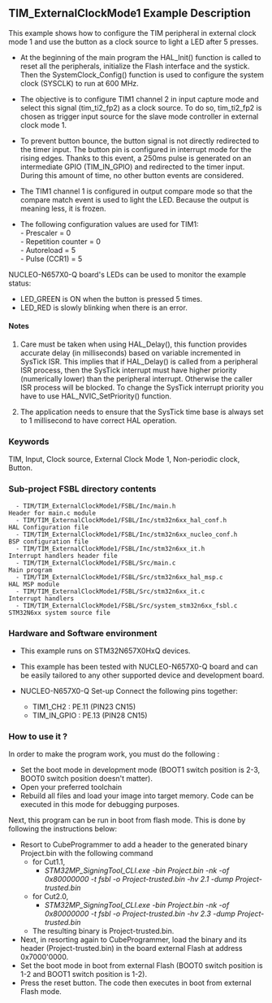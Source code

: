 ## <b>TIM_ExternalClockMode1 Example Description</b>

This example shows how to configure the TIM peripheral in external clock mode 1 and use the button as a clock source to light a LED after 5 presses.

- At the beginning of the main program the HAL_Init() function is called to reset all the peripherals,
initialize the Flash interface and the systick. Then the SystemClock_Config() function is used to configure the system
clock (SYSCLK) to run at 600 MHz.

- The objective is to configure TIM1 channel 2 in input capture mode and select this signal (tim_ti2_fp2) as a clock
source. To do so, tim_ti2_fp2 is chosen as trigger input source for the slave mode controller in external clock mode 1.

- To prevent button bounce, the button signal is not directly redirected to the timer input. The button pin is
configured in interrupt mode for the rising edges. Thanks to this event, a 250ms pulse is generated on an intermediate
GPIO (TIM_IN_GPIO) and redirected to the timer input. During this amount of time, no other button events are considered.

- The TIM1 channel 1 is configured in output compare mode so that the compare match event is used to light the LED.
Because the output is meaning less, it is frozen.

- The following configuration values are used for TIM1:  
      - Prescaler = 0  
      - Repetition counter = 0  
      - Autoreload = 5  
      - Pulse (CCR1) = 5

NUCLEO-N657X0-Q board's LEDs can be used to monitor the example status:
- LED_GREEN is ON when the button is pressed 5 times.
- LED_RED is slowly blinking when there is an error.

#### <b>Notes</b>

 1. Care must be taken when using HAL_Delay(), this function provides accurate delay (in milliseconds)
    based on variable incremented in SysTick ISR. This implies that if HAL_Delay() is called from
    a peripheral ISR process, then the SysTick interrupt must have higher priority (numerically lower)
    than the peripheral interrupt. Otherwise the caller ISR process will be blocked.
    To change the SysTick interrupt priority you have to use HAL_NVIC_SetPriority() function.

 2. The application needs to ensure that the SysTick time base is always set to 1 millisecond
    to have correct HAL operation.

### <b>Keywords</b>

TIM, Input, Clock source, External Clock Mode 1, Non-periodic clock, Button.

### <b>Sub-project FSBL directory contents</b>

      - TIM/TIM_ExternalClockMode1/FSBL/Inc/main.h                       Header for main.c module
      - TIM/TIM_ExternalClockMode1/FSBL/Inc/stm32n6xx_hal_conf.h         HAL Configuration file
      - TIM/TIM_ExternalClockMode1/FSBL/Inc/stm32n6xx_nucleo_conf.h      BSP configuration file
      - TIM/TIM_ExternalClockMode1/FSBL/Inc/stm32n6xx_it.h               Interrupt handlers header file
      - TIM/TIM_ExternalClockMode1/FSBL/Src/main.c                       Main program
      - TIM/TIM_ExternalClockMode1/FSBL/Src/stm32n6xx_hal_msp.c          HAL MSP module
      - TIM/TIM_ExternalClockMode1/FSBL/Src/stm32n6xx_it.c               Interrupt handlers
      - TIM/TIM_ExternalClockMode1/FSBL/Src/system_stm32n6xx_fsbl.c      STM32N6xx system source file

### <b>Hardware and Software environment</b>

  - This example runs on STM32N657X0HxQ devices.

  - This example has been tested with NUCLEO-N657X0-Q board and can be
    easily tailored to any other supported device and development board.

  - NUCLEO-N657X0-Q Set-up
    Connect the following pins together:
    - TIM1_CH2    : PE.11 (PIN23 CN15)
    - TIM_IN_GPIO : PE.13 (PIN28 CN15)

### <b>How to use it ?</b>

In order to make the program work, you must do the following :
 - Set the boot mode in development mode (BOOT1 switch position is 2-3, BOOT0 switch position doesn't matter).
 - Open your preferred toolchain
 - Rebuild all files and load your image into target memory. Code can be executed in this mode for debugging purposes.

 Next, this program can be run in boot from flash mode. This is done by following the instructions below:

 - Resort to CubeProgrammer to add a header to the generated binary Project.bin with the following command
   - for Cut1.1,
     - *STM32MP_SigningTool_CLI.exe -bin Project.bin -nk -of 0x80000000 -t fsbl -o Project-trusted.bin -hv 2.1 -dump Project-trusted.bin*
   - for Cut2.0, 
      - *STM32MP_SigningTool_CLI.exe -bin Project.bin -nk -of 0x80000000 -t fsbl -o Project-trusted.bin -hv 2.3 -dump Project-trusted.bin*
   - The resulting binary is Project-trusted.bin.
 - Next, in resorting again to CubeProgrammer, load the binary and its header (Project-trusted.bin) in the board external Flash at address 0x7000'0000.
 - Set the boot mode in boot from external Flash (BOOT0 switch position is 1-2 and BOOT1 switch position is 1-2).
 - Press the reset button. The code then executes in boot from external Flash mode.
